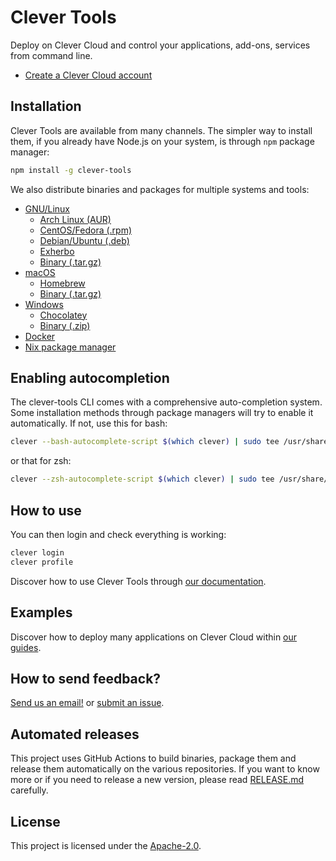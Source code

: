 # Clever Tools

Deploy on Clever Cloud and control your applications, add-ons, services from command line.

- [Create a Clever Cloud account](https://console.clever-cloud.com)

## Installation

Clever Tools are available from many channels. The simpler way to install them, if you already have Node.js on your system, is through `npm` package manager:

```sh
npm install -g clever-tools
```

We also distribute binaries and packages for multiple systems and tools:

* [GNU/Linux](docs/setup-systems.md#gnulinux)
  * [Arch Linux (AUR)](docs/setup-systems.md#arch-linux-aur)
  * [CentOS/Fedora (.rpm)](docs/setup-systems.md#centosfedora-rpm)
  * [Debian/Ubuntu (.deb)](docs/setup-systems.md#debianubuntu-deb)
  * [Exherbo](docs/setup-systems.md#exherbo)
  * [Binary (.tar.gz)](docs/setup-systems.md#other-distributions-targz)
* [macOS](docs/setup-systems.md#macos)
  * [Homebrew](docs/setup-systems.md#homebrew)
  * [Binary (.tar.gz)](docs/setup-systems.md#binary-zip)
* [Windows](docs/setup-systems.md#windows)
  * [Chocolatey](docs/setup-systems.md#chocolatey)
  * [Binary (.zip)](docs/setup-systems.md#binary-zip)
* [Docker](docs/setup-systems.md#docker)
* [Nix package manager](docs/setup-systems.md#nix-package-manager)

## Enabling autocompletion

The clever-tools CLI comes with a comprehensive auto-completion system. Some installation methods through package managers will try to enable it automatically. If not, use this for bash:

```bash
clever --bash-autocomplete-script $(which clever) | sudo tee /usr/share/bash-completion/completions/clever
```

or that for zsh:

```bash
clever --zsh-autocomplete-script $(which clever) | sudo tee /usr/share/zsh/site-functions
```

## How to use

You can then login and check everything is working:

```bash
clever login
clever profile
```

Discover how to use Clever Tools through [our documentation](docs/).

## Examples

Discover how to deploy many applications on Clever Cloud within [our guides](https://developers.clever-cloud.com/guides/).

## How to send feedback?

[Send us an email!](mailto:support@clever-cloud.com) or [submit an issue](https://github.com/CleverCloud/clever-tools/issues).

## Automated releases

This project uses GitHub Actions to build binaries, package them and release them automatically on the various repositories.
If you want to know more or if you need to release a new version, please read [RELEASE.md](./RELEASE.md) carefully.

## License

This project is licensed under the [Apache-2.0](https://spdx.org/licenses/Apache-2.0.html).
